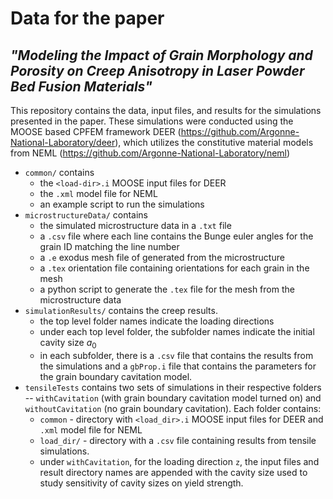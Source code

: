 # Data for the paper 
## *"Modeling the Impact of Grain Morphology and Porosity on Creep Anisotropy in Laser Powder Bed Fusion Materials"*

This repository contains the data, input files, and results for the simulations presented in the paper. These simulations were conducted using the MOOSE based CPFEM framework DEER (https://github.com/Argonne-National-Laboratory/deer), which utilizes the constitutive material models from NEML (https://github.com/Argonne-National-Laboratory/neml)

- `common/` contains 
    - the  `<load-dir>.i` MOOSE input files for DEER 
    - the `.xml` model file for NEML
    - an example script to run the simulations
- `microstructureData/` contains
    - the simulated microstructure data in a `.txt` file
    - a `.csv` file where each line contains the Bunge euler angles for the grain ID matching the line number
    - a `.e` exodus mesh file of generated from the microstructure
    - a `.tex` orientation file containing orientations for each grain in the mesh
    - a python script to generate the `.tex` file for the mesh from the microstructure data
- `simulationResults/` contains the creep results. 
    - the top level folder names indicate the loading directions
    - under each top level folder, the subfolder names indicate the initial cavity size $a_0$
    - in each subfolder, there is a `.csv` file that contains the results from the simulations and a `gbProp.i` file that contains the parameters for the grain boundary cavitation model.
- `tensileTests` contains two sets of simulations in their respective folders -- `withCavitation` (with grain boundary cavitation model turned on) and `withoutCavitation` (no grain boundary cavitation). Each folder contains:
    - `common` - directory with `<load_dir>.i` MOOSE input files for DEER and `.xml` model file for NEML
    - `load_dir/` - directory with a `.csv` file containing results from tensile simulations.
    - under `withCavitation`, for the loading direction `z`, the input files and result directory names are appended with the cavity size used to study sensitivity of cavity sizes on yield strength.

